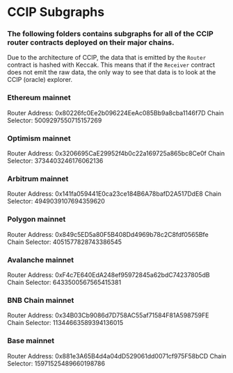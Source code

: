 # CCIP Subgraphs

### The following folders contains subgraphs for all of the CCIP router contracts deployed on their major chains.

Due to the architecture of CCIP, the data that is emitted by the `Router` contract is hashed with Keccak.
This means that if the `Receiver` contract does not emit the raw data, the only way to see that data is to look at the CCIP (oracle) explorer.

### Ethereum mainnet

Router Address: 0x80226fc0Ee2b096224EeAc085Bb9a8cba1146f7D
Chain Selector: 5009297550715157269

### Optimism mainnet

Router Address: 0x3206695CaE29952f4b0c22a169725a865bc8Ce0f
Chain Selector: 3734403246176062136

### Arbitrum mainnet

Router Address: 0x141fa059441E0ca23ce184B6A78bafD2A517DdE8
Chain Selector: 4949039107694359620

### Polygon mainnet

Router Address: 0x849c5ED5a80F5B408Dd4969b78c2C8fdf0565Bfe
Chain Selector: 4051577828743386545

### Avalanche mainnet

Router Address: 0xF4c7E640EdA248ef95972845a62bdC74237805dB
Chain Selector: 6433500567565415381

### BNB Chain mainnet

Router Address: 0x34B03Cb9086d7D758AC55af71584F81A598759FE
Chain Selector: 11344663589394136015

### Base mainnet

Router Address: 0x881e3A65B4d4a04dD529061dd0071cf975F58bCD
Chain Selector: 15971525489660198786
